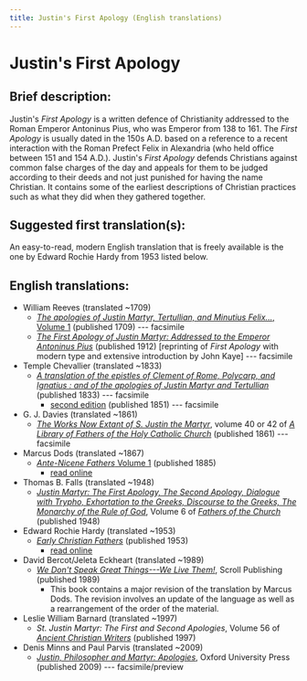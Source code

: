 ```yaml
---
title: Justin's First Apology (English translations)
---
```


# Justin's First Apology

## Brief description:

Justin's *First Apology* is a written defence of Christianity addressed to the Roman Emperor Antoninus Pius, who was Emperor from 138 to 161. The *First Apology* is usually dated in the 150s A.D. based on a reference to a recent interaction with the Roman Prefect Felix in Alexandria (who held office between 151 and 154 A.D.). Justin's *First Apology* defends Christians against common false charges of the day and appeals for them to be judged according to their deeds and not just punished for having the name Christian. It contains some of the earliest descriptions of Christian practices such as what they did when they gathered together.

## Suggested first translation(s):

An easy-to-read, modern English translation that is freely available is the one by Edward Rochie Hardy from 1953 listed below.


## English translations:

* William Reeves (translated ~1709)
  * [*The apologies of Justin Martyr, Tertullian, and Minutius Felix...*, Volume 1](https://archive.org/details/apologiesofjusti01reev) (published 1709) --- facsimile
  * [*The First Apology of Justin Martyr: Addressed to the Emperor Antoninus Pius*](https://archive.org/details/firstapologyofju00justuoft) (published 1912) [reprinting of *First Apology* with modern type and extensive introduction by John Kaye] --- facsimile
* Temple Chevallier (translated ~1833)
  * [*A translation of the epistles of Clement of Rome, Polycarp, and Ignatius : and of the apologies of Justin Martyr and Tertullian*](https://archive.org/details/ATranslationOfTheEpistlesOfClement) (published 1833) --- facsimile
    * [second edition](https://archive.org/details/translationofepi00chev) (published 1851) --- facsimile
* G. J. Davies (translated ~1861)
  * [*The Works Now Extant of S. Justin the Martyr*](https://archive.org/details/worksnowextantof40just), volume 40 or 42 of [*A Library of Fathers of the Holy Catholic Church*](alibraryoffathers.html) (published 1861) --- facsimile
* Marcus Dods (translated ~1867)
  * [*Ante-Nicene Fathers* Volume 1](anf.html) (published 1885)
    * [read online](http://www.ccel.org/ccel/schaff/anf01.viii.ii.html)
* Thomas B. Falls (translated ~1948)
  * [*Justin Martyr: The First Apology, The Second Apology, Dialogue with Trypho, Exhortation to the Greeks, Discourse to the Greeks, The Monarchy of the Rule of God*](https://archive.org/details/fathersofchurch0000unse), Volume 6 of [*Fathers of the Church*](fathersofthechurch.html) (published 1948)
* Edward Rochie Hardy (translated ~1953)
  * [*Early Christian Fathers*](ecf.html) (published 1953)
    * [read online](http://www.ccel.org/ccel/richardson/fathers.x.ii.html)
* David Bercot/Jeleta Eckheart (translated ~1989)
  * [*We Don't Speak Great Things---We Live Them!*](https://books.google.com/books?id=SKxjMnUFmAoC), Scroll Publishing (published 1989)
    * This book contains a major revision of the translation by Marcus Dods. The revision involves an update of the language as well as a rearrangement of the order of the material.
* Leslie William Barnard (translated ~1997)
  * *St. Justin Martyr: The First and Second Apologies*, Volume 56 of [*Ancient Christian Writers*](ancientchristianwriters.html) (published 1997)
* Denis Minns and Paul Parvis (translated ~2009)
  * [*Justin, Philosopher and Martyr: Apologies*](https://books.google.com/books?id=TFsVDAAAQBAJ), Oxford University Press (published 2009) --- facsimile/preview
